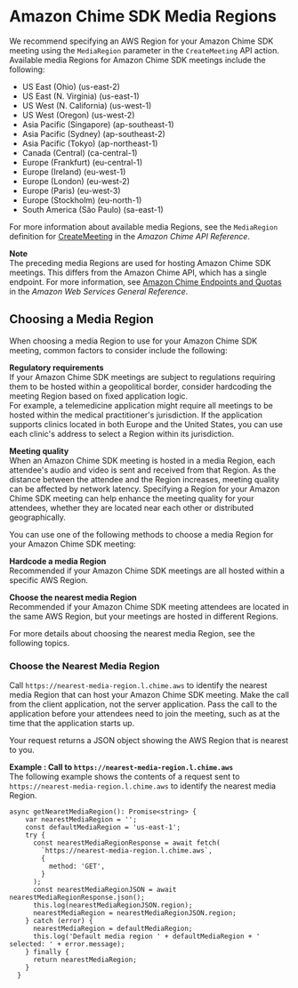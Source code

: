# Amazon Chime SDK Media Regions<a name="chime-sdk-meetings-regions"></a>

We recommend specifying an AWS Region for your Amazon Chime SDK meeting using the `MediaRegion` parameter in the `CreateMeeting` API action\. Available media Regions for Amazon Chime SDK meetings include the following:
+ US East \(Ohio\) \(us\-east\-2\)
+ US East \(N\. Virginia\) \(us\-east\-1\)
+ US West \(N\. California\) \(us\-west\-1\)
+ US West \(Oregon\) \(us\-west\-2\)
+ Asia Pacific \(Singapore\) \(ap\-southeast\-1\)
+ Asia Pacific \(Sydney\) \(ap\-southeast\-2\)
+ Asia Pacific \(Tokyo\) \(ap\-northeast\-1\)
+ Canada \(Central\) \(ca\-central\-1\)
+ Europe \(Frankfurt\) \(eu\-central\-1\)
+ Europe \(Ireland\) \(eu\-west\-1\)
+ Europe \(London\) \(eu\-west\-2\)
+ Europe \(Paris\) \(eu\-west\-3\)
+ Europe \(Stockholm\) \(eu\-north\-1\)
+ South America \(São Paulo\) \(sa\-east\-1\)

For more information about available media Regions, see the `MediaRegion` definition for [CreateMeeting](https://docs.aws.amazon.com/chime/latest/APIReference/API_CreateMeeting.html#API_CreateMeeting_RequestBody) in the *Amazon Chime API Reference*\.

**Note**  
The preceding media Regions are used for hosting Amazon Chime SDK meetings\. This differs from the Amazon Chime API, which has a single endpoint\. For more information, see [Amazon Chime Endpoints and Quotas](https://docs.aws.amazon.com/general/latest/gr/chime.html) in the *Amazon Web Services General Reference*\.

## Choosing a Media Region<a name="choose-chime-sdk-media-region"></a>

When choosing a media Region to use for your Amazon Chime SDK meeting, common factors to consider include the following:

**Regulatory requirements**  
If your Amazon Chime SDK meetings are subject to regulations requiring them to be hosted within a geopolitical border, consider hardcoding the meeting Region based on fixed application logic\.  
For example, a telemedicine application might require all meetings to be hosted within the medical practitioner's jurisdiction\. If the application supports clinics located in both Europe and the United States, you can use each clinic's address to select a Region within its jurisdiction\.

**Meeting quality**  
When an Amazon Chime SDK meeting is hosted in a media Region, each attendee's audio and video is sent and received from that Region\. As the distance between the attendee and the Region increases, meeting quality can be affected by network latency\. Specifying a Region for your Amazon Chime SDK meeting can help enhance the meeting quality for your attendees, whether they are located near each other or distributed geographically\.

You can use one of the following methods to choose a media Region for your Amazon Chime SDK meeting:

**Hardcode a media Region**  
Recommended if your Amazon Chime SDK meetings are all hosted within a specific AWS Region\.

**Choose the nearest media Region**  
Recommended if your Amazon Chime SDK meeting attendees are located in the same AWS Region, but your meetings are hosted in different Regions\.

For more details about choosing the nearest media Region, see the following topics\.

### Choose the Nearest Media Region<a name="choose-chime-sdk-nearest-media-region"></a>

Call `https://nearest-media-region.l.chime.aws` to identify the nearest media Region that can host your Amazon Chime SDK meeting\. Make the call from the client application, not the server application\. Pass the call to the application before your attendees need to join the meeting, such as at the time that the application starts up\.

Your request returns a JSON object showing the AWS Region that is nearest to you\.

**Example : Call to `https://nearest-media-region.l.chime.aws`**  
The following example shows the contents of a request sent to `https://nearest-media-region.l.chime.aws` to identify the nearest media Region\.  

```
async getNearetMediaRegion(): Promise<string> {
    var nearestMediaRegion = '';
    const defaultMediaRegion = 'us-east-1';
    try {
      const nearestMediaRegionResponse = await fetch(
        `https://nearest-media-region.l.chime.aws`,
        {
          method: 'GET',
        }
      );
      const nearestMediaRegionJSON = await nearestMediaRegionResponse.json();
      this.log(nearestMediaRegionJSON.region);
      nearestMediaRegion = nearestMediaRegionJSON.region;
    } catch (error) {
      nearestMediaRegion = defaultMediaRegion;
      this.log('Default media region ' + defaultMediaRegion + ' selected: ' + error.message);
    } finally {
      return nearestMediaRegion;
    }
  }
```